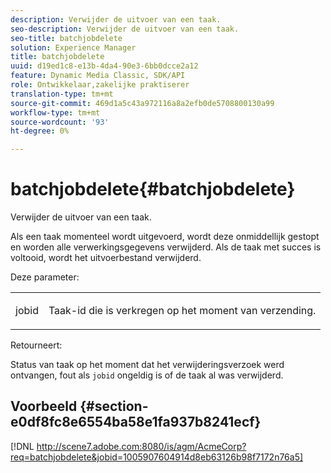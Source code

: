 ```yaml
---
description: Verwijder de uitvoer van een taak.
seo-description: Verwijder de uitvoer van een taak.
seo-title: batchjobdelete
solution: Experience Manager
title: batchjobdelete
uuid: d19ed1c8-e13b-4da4-90e3-6bb0dcce2a12
feature: Dynamic Media Classic, SDK/API
role: Ontwikkelaar,zakelijke praktiserer
translation-type: tm+mt
source-git-commit: 469d1a5c43a972116a8a2efb0de5708800130a99
workflow-type: tm+mt
source-wordcount: '93'
ht-degree: 0%

---
```



# batchjobdelete{#batchjobdelete}

Verwijder de uitvoer van een taak.

Als een taak momenteel wordt uitgevoerd, wordt deze onmiddellijk gestopt en worden alle verwerkingsgegevens verwijderd. Als de taak met succes is voltooid, wordt het uitvoerbestand verwijderd.

Deze parameter:

<table id="simpletable_AACB976615FF4888A0816328DC48DCA3"> 
 <tr class="strow"> 
  <td class="stentry"> <p><span class="codeph"> jobid</span> </p> </td> 
  <td class="stentry"> <p>Taak-id die is verkregen op het moment van verzending. </p></td> 
 </tr> 
</table>

Retourneert:

Status van taak op het moment dat het verwijderingsverzoek werd ontvangen, fout als `jobid` ongeldig is of de taak al was verwijderd.

## Voorbeeld {#section-e0df8fc8e6554ba58e1fa937b8241ecf}

[!DNL http://scene7.adobe.com:8080/is/agm/AcmeCorp?req=batchjobdelete&jobid=1005907604914d8eb63126b98f7172n76a5]
